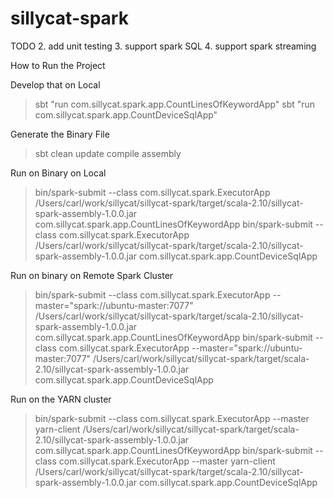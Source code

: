 sillycat-spark
==============

TODO
2. add unit testing
3. support spark SQL
4. support spark streaming

How to Run the Project

Develop that on Local
>sbt "run com.sillycat.spark.app.CountLinesOfKeywordApp"
>sbt "run com.sillycat.spark.app.CountDeviceSqlApp"


Generate the Binary File
>sbt clean update compile assembly

Run on Binary on Local
>bin/spark-submit --class com.sillycat.spark.ExecutorApp /Users/carl/work/sillycat/sillycat-spark/target/scala-2.10/sillycat-spark-assembly-1.0.0.jar com.sillycat.spark.app.CountLinesOfKeywordApp
>bin/spark-submit --class com.sillycat.spark.ExecutorApp /Users/carl/work/sillycat/sillycat-spark/target/scala-2.10/sillycat-spark-assembly-1.0.0.jar com.sillycat.spark.app.CountDeviceSqlApp

Run on binary on Remote Spark Cluster
>bin/spark-submit --class com.sillycat.spark.ExecutorApp --master="spark://ubuntu-master:7077" /Users/carl/work/sillycat/sillycat-spark/target/scala-2.10/sillycat-spark-assembly-1.0.0.jar com.sillycat.spark.app.CountLinesOfKeywordApp
>bin/spark-submit --class com.sillycat.spark.ExecutorApp --master="spark://ubuntu-master:7077" /Users/carl/work/sillycat/sillycat-spark/target/scala-2.10/sillycat-spark-assembly-1.0.0.jar com.sillycat.spark.app.CountDeviceSqlApp

Run on the YARN cluster
>bin/spark-submit --class com.sillycat.spark.ExecutorApp --master yarn-client /Users/carl/work/sillycat/sillycat-spark/target/scala-2.10/sillycat-spark-assembly-1.0.0.jar com.sillycat.spark.app.CountLinesOfKeywordApp
>bin/spark-submit --class com.sillycat.spark.ExecutorApp --master yarn-client /Users/carl/work/sillycat/sillycat-spark/target/scala-2.10/sillycat-spark-assembly-1.0.0.jar com.sillycat.spark.app.CountDeviceSqlApp
